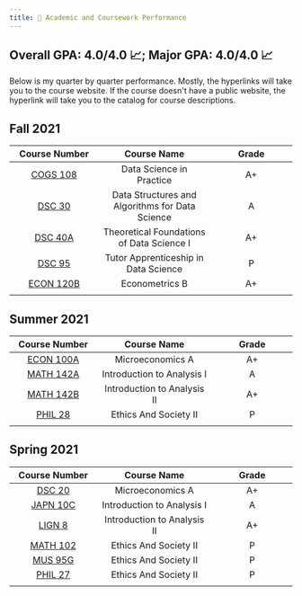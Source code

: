 ```yaml
---
title: 💯 Academic and Coursework Performance
---
```


## Overall GPA: 4.0/4.0 📈; Major GPA: 4.0/4.0 📈

Below is my quarter by quarter performance. Mostly, the hyperlinks will take you to the course website. If the course doesn't have a public website, the hyperlink will take you to the catalog for course descriptions.

## Fall 2021

| Course Number      | Course Name | Grade     |
| :----:        |    :----:   |          :----: |
| [COGS 108](https://github.com/COGS108)      | Data Science in Practice      | A+   |
| [DSC 30](https://sites.google.com/ucsd.edu/dsc30fall21/)   | Data Structures and Algorithms for Data Science        | A     |
|[DSC 40A](https://dsc-courses.github.io/dsc40a-2021-fa/)|Theoretical Foundations of Data Science I|A+|
|[DSC 95](https://sites.google.com/ucsd.edu/dsc-95-fall-2021)|Tutor Apprenticeship in Data Science|P|
|[ECON 120B](https://catalog.ucsd.edu/courses/ECON.html)|Econometrics B|A+|
|<img width=400/>|<img width=400/>|<img width=400/>|

## Summer 2021

| Course Number      | Course Name | Grade     |
| :----:        |    :----:   |          :----: |
| [ECON 100A](https://catalog.ucsd.edu/courses/ECON.html)      | Microeconomics A     | A+   |
| [MATH 142A](https://catalog.ucsd.edu/courses/MATH.html)   | 	Introduction to Analysis I       | A     |
|[MATH 142B](https://catalog.ucsd.edu/courses/MATH.html)|Introduction to Analysis II|A+|
|[PHIL 28](https://catalog.ucsd.edu/courses/PHIL.html)|Ethics And Society II|P|
|<img width=400/>|<img width=400/>|<img width=400/>|

## Spring 2021

| Course Number      | Course Name | Grade     |
| :----:        |    :----:   |          :----: |
| [DSC 20](https://sites.google.com/ucsd.edu/dsc20spring2021/)      | Microeconomics A     | A+   |
| [JAPN 10C](https://catalog.ucsd.edu/courses/JAPN.html)   | 	Introduction to Analysis I       | A     |
|[LIGN 8](https://catalog.ucsd.edu/courses/LING.html)|Introduction to Analysis II|A+|
|[MATH 102](http://www.math.ucsd.edu/~jeggers/Archive/2021Spring/Math102/index.html)|Ethics And Society II|P|
|[MUS 95G](https://catalog.ucsd.edu/courses/MUS.html)|Ethics And Society II|P|
|[PHIL 27](https://catalog.ucsd.edu/courses/PHIL.html)|Ethics And Society II|P|
|<img width=400/>|<img width=400/>|<img width=400/>|
